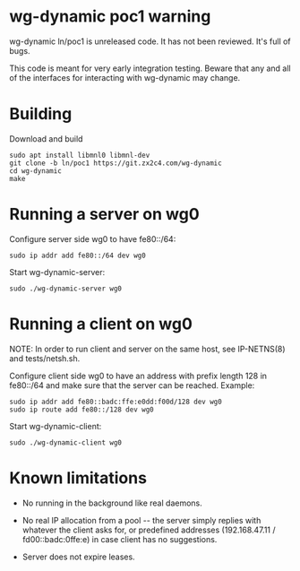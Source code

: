 # wg-dynamic poc1 warning

wg-dynamic ln/poc1 is unreleased code. It has not been reviewed. It's
full of bugs.

This code is meant for very early integration testing. Beware that any
and all of the interfaces for interacting with wg-dynamic may change.

# Building

Download and build

    sudo apt install libmnl0 libmnl-dev
    git clone -b ln/poc1 https://git.zx2c4.com/wg-dynamic
    cd wg-dynamic
    make

# Running a server on wg0

Configure server side wg0 to have fe80::/64:

    sudo ip addr add fe80::/64 dev wg0

Start wg-dynamic-server:

    sudo ./wg-dynamic-server wg0

# Running a client on wg0

NOTE: In order to run client and server on the same host, see
IP-NETNS(8) and tests/netsh.sh.

Configure client side wg0 to have an address with prefix length 128 in
fe80::/64 and make sure that the server can be reached. Example:

    sudo ip addr add fe80::badc:ffe:e0dd:f00d/128 dev wg0
    sudo ip route add fe80::/128 dev wg0

Start wg-dynamic-client:

    sudo ./wg-dynamic-client wg0

# Known limitations

- No running in the background like real daemons.

- No real IP allocation from a pool -- the server simply replies with
  whatever the client asks for, or predefined addresses (192.168.47.11
  / fd00::badc:0ffe:e) in case client has no suggestions.

- Server does not expire leases.
